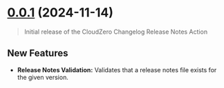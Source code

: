 # [0.0.1](https://github.com/cloudzero/cloudzero-changelog-release-notes/compare/6f2f4723a345a656115168cf46e37e145bba2a35...0.0.1) (2024-11-14)

> Initial release of the CloudZero Changelog Release Notes Action

## New Features

* **Release Notes Validation:** Validates that a release notes file exists for the given version.
